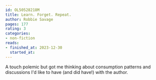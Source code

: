 ```yaml
---
id: OL50528218M
title: Learn. Forget. Repeat.
author: Robbie Savage
pages: 177
rating: 3
categories:
- non-fiction
reads:
- finished_at: 2023-12-30
  started_at:
---
```


A touch polemic but got me thinking about consumption patterns and discussions
I'd like to have (and did have!) with the author.
